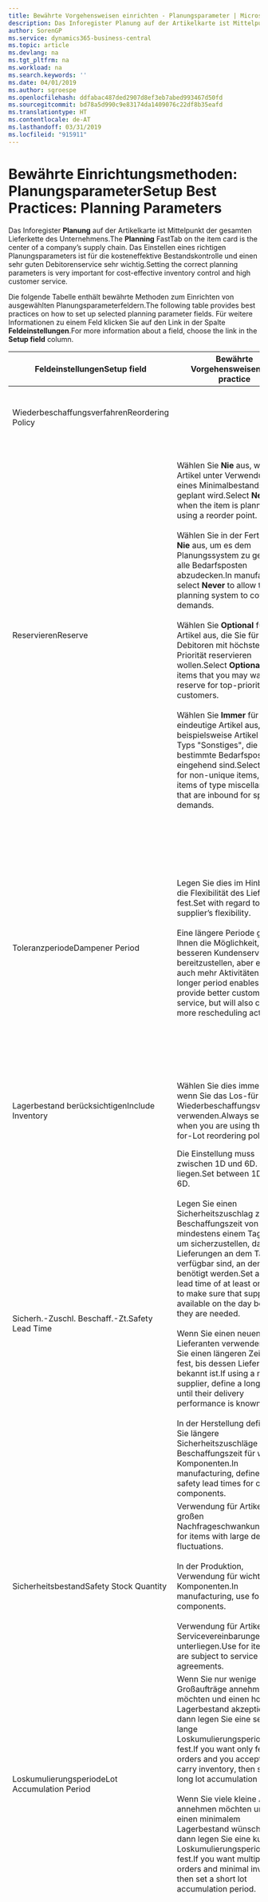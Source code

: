 ```yaml
---
title: Bewährte Vorgehensweisen einrichten - Planungsparameter | Microsoft Docs
description: Das Inforegister Planung auf der Artikelkarte ist Mittelpunkt der gesamten Lieferkette des Unternehmens. Das Einstellen eines richtigen Planungsparameters ist für die kosteneffektive Bestandskontrolle und einen sehr guten Debitorenservice sehr wichtig.
author: SorenGP
ms.service: dynamics365-business-central
ms.topic: article
ms.devlang: na
ms.tgt_pltfrm: na
ms.workload: na
ms.search.keywords: ''
ms.date: 04/01/2019
ms.author: sgroespe
ms.openlocfilehash: ddfabac487ded2907d8ef3eb7abed993467d50fd
ms.sourcegitcommit: bd78a5d990c9e83174da1409076c22df8b35eafd
ms.translationtype: HT
ms.contentlocale: de-AT
ms.lasthandoff: 03/31/2019
ms.locfileid: "915911"
---
```

# <a name="setup-best-practices-planning-parameters"></a><span data-ttu-id="128c2-104">Bewährte Einrichtungsmethoden: Planungsparameter</span><span class="sxs-lookup"><span data-stu-id="128c2-104">Setup Best Practices: Planning Parameters</span></span>
<span data-ttu-id="128c2-105">Das Inforegister **Planung** auf der Artikelkarte ist Mittelpunkt der gesamten Lieferkette des Unternehmens.</span><span class="sxs-lookup"><span data-stu-id="128c2-105">The **Planning** FastTab on the item card is the center of a company’s supply chain.</span></span> <span data-ttu-id="128c2-106">Das Einstellen eines richtigen Planungsparameters ist für die kosteneffektive Bestandskontrolle und einen sehr guten Debitorenservice sehr wichtig.</span><span class="sxs-lookup"><span data-stu-id="128c2-106">Setting the correct planning parameters is very important for cost-effective inventory control and high customer service.</span></span>  

 <span data-ttu-id="128c2-107">Die folgende Tabelle enthält bewährte Methoden zum Einrichten von ausgewählten Planungsparameterfeldern.</span><span class="sxs-lookup"><span data-stu-id="128c2-107">The following table provides best practices on how to set up selected planning parameter fields.</span></span> <span data-ttu-id="128c2-108">Für weitere Informationen zu einem Feld klicken Sie auf den Link in der Spalte **Feldeinstellungen**.</span><span class="sxs-lookup"><span data-stu-id="128c2-108">For more information about a field, choose the link in the **Setup field** column.</span></span>  

|<span data-ttu-id="128c2-109">Feldeinstellungen</span><span class="sxs-lookup"><span data-stu-id="128c2-109">Setup field</span></span>|<span data-ttu-id="128c2-110">Bewährte Vorgehensweisen</span><span class="sxs-lookup"><span data-stu-id="128c2-110">Best practice</span></span>|<span data-ttu-id="128c2-111">Bemerkung</span><span class="sxs-lookup"><span data-stu-id="128c2-111">Comment</span></span>|  
|-----------------|-------------------|-------------|  
|<span data-ttu-id="128c2-112">Wiederbeschaffungsverfahren</span><span class="sxs-lookup"><span data-stu-id="128c2-112">Reordering Policy</span></span>||<span data-ttu-id="128c2-113">Weitere Informationen finden Sie unter [Bewährte Einrichtungsmethoden: Wiederbeschaffungsverfahren](setup-best-practices-reordering-policies.md).</span><span class="sxs-lookup"><span data-stu-id="128c2-113">For more information, see [Setup Best Practices: Reordering Policies](setup-best-practices-reordering-policies.md).</span></span>|  
|<span data-ttu-id="128c2-114">Reservieren</span><span class="sxs-lookup"><span data-stu-id="128c2-114">Reserve</span></span>|<span data-ttu-id="128c2-115">Wählen Sie **Nie** aus, wenn der Artikel unter Verwendung eines Minimalbestands geplant wird.</span><span class="sxs-lookup"><span data-stu-id="128c2-115">Select **Never** when the item is planned using a reorder point.</span></span><br /><br /> <span data-ttu-id="128c2-116">Wählen Sie in der Fertigung **Nie** aus, um es dem Planungssystem zu gestatten, alle Bedarfsposten abzudecken.</span><span class="sxs-lookup"><span data-stu-id="128c2-116">In manufacturing, select **Never** to allow the planning system to cover all demands.</span></span><br /><br /> <span data-ttu-id="128c2-117">Wählen Sie **Optional** für Artikel aus, die Sie für Debitoren mit höchster Priorität reservieren wollen.</span><span class="sxs-lookup"><span data-stu-id="128c2-117">Select **Optional** for items that you may want to reserve for top-priority customers.</span></span><br /><br /> <span data-ttu-id="128c2-118">Wählen Sie **Immer** für nicht eindeutige Artikel aus, wie beispielsweise Artikel des Typs "Sonstiges", die für bestimmte Bedarfsposten eingehend sind.</span><span class="sxs-lookup"><span data-stu-id="128c2-118">Select **Always** for non-unique items, such as items of type miscellaneous that are inbound for specific demands.</span></span>|<span data-ttu-id="128c2-119">Reservierungen wirken im Allgemeinen dem Zweck der Planung entgegen, nämlich einem Ausgleich zwischen Bedarf und Vorrat.</span><span class="sxs-lookup"><span data-stu-id="128c2-119">Reservations generally counteract the purpose of planning, which is to balance demand and supply.</span></span> <span data-ttu-id="128c2-120">Daher sollten Artikel, die für die Planung eingerichtet wurden, im Allgemeinen nicht reserviert werden.</span><span class="sxs-lookup"><span data-stu-id="128c2-120">Therefore, items that are set up for planning should generally not be reserved.</span></span><br /><br /> <span data-ttu-id="128c2-121">Wenn der Benutzer eine Lagerbestandsmenge für zukünftigen Bedarf reserviert, wird die Planungsgrundlage gestört, und der Minimalbestand funktioniert möglicherweise nicht ordnungsgemäß.</span><span class="sxs-lookup"><span data-stu-id="128c2-121">If the user reserves an inventory quantity for future demand, then the planning foundation will be disturbed, and the reorder point may not work correctly.</span></span> <span data-ttu-id="128c2-122">Selbst wenn der voraussichtliche Lagerbestand im Hinblick auf den Minimalbestand akzeptabel ist, stehen die Mengen möglicherweise aufgrund der Reservierung nicht zur Verfügung.</span><span class="sxs-lookup"><span data-stu-id="128c2-122">Even if the projected inventory level is acceptable with regard to the reorder point, the quantities may not be available because of the reservation.</span></span>|  
|<span data-ttu-id="128c2-123">Toleranzperiode</span><span class="sxs-lookup"><span data-stu-id="128c2-123">Dampener Period</span></span>|<span data-ttu-id="128c2-124">Legen Sie dies im Hinblick auf die Flexibilität des Lieferanten fest.</span><span class="sxs-lookup"><span data-stu-id="128c2-124">Set with regard to the supplier’s flexibility.</span></span><br /><br /> <span data-ttu-id="128c2-125">Eine längere Periode gibt Ihnen die Möglichkeit, besseren Kundenservice bereitzustellen, aber erfordert auch mehr Aktivitäten.</span><span class="sxs-lookup"><span data-stu-id="128c2-125">A longer period enables you to provide better customer service, but will also cause more rescheduling actions.</span></span>|<span data-ttu-id="128c2-126">Wenn für den Lieferanten eine letzte Änderungen zu den Aufträgen akzeptiert wird, verwenden Sie eine längere Periode für neu zu planende Aktionen.</span><span class="sxs-lookup"><span data-stu-id="128c2-126">If the supplier accepts last-minute changes to orders, then use a longer period, but be prepared for more rescheduling actions.</span></span> <span data-ttu-id="128c2-127">Wenn für den Lieferanten eine feste Planung erforderlich ist, dann halten Sie die Periode so kurz wie möglich.</span><span class="sxs-lookup"><span data-stu-id="128c2-127">If the supplier requires firm planning, then shorten the period as much as possible.</span></span><br /><br /> <span data-ttu-id="128c2-128">Informationen zur globalen Einrichtung, siehe **Toleranzperiode** under [Designdetails: Parameter Planen](design-details-planning-parameters.md)</span><span class="sxs-lookup"><span data-stu-id="128c2-128">For information about the **Dampener Period** field , see [Design Details: Planning Parameters](design-details-planning-parameters.md).</span></span>|  
|<span data-ttu-id="128c2-129">Lagerbestand berücksichtigen</span><span class="sxs-lookup"><span data-stu-id="128c2-129">Include Inventory</span></span>|<span data-ttu-id="128c2-130">Wählen Sie dies immer aus, wenn Sie das Los-für-Los-Wiederbeschaffungsverfahren verwenden.</span><span class="sxs-lookup"><span data-stu-id="128c2-130">Always select when you are using the Lot-for-Lot reordering policy.</span></span>|<span data-ttu-id="128c2-131">Wählen Sie dies nur in bestimmten Fällen nicht aus, beispielsweise wenn keine Lagerartikel verkäuflich sind.</span><span class="sxs-lookup"><span data-stu-id="128c2-131">Do not select only in special situations, such as when inventory items are not sellable.</span></span>|  
|<span data-ttu-id="128c2-132">Sicherh.-Zuschl. Beschaff.-Zt.</span><span class="sxs-lookup"><span data-stu-id="128c2-132">Safety Lead Time</span></span>|<span data-ttu-id="128c2-133">Die Einstellung muss zwischen 1D und 6D. liegen.</span><span class="sxs-lookup"><span data-stu-id="128c2-133">Set between 1D and 6D.</span></span><br /><br /> <span data-ttu-id="128c2-134">Legen Sie einen Sicherheitszuschlag zur Beschaffungszeit von mindestens einem Tag fest, um sicherzustellen, dass die Lieferungen an dem Tag verfügbar sind, an dem sie benötigt werden.</span><span class="sxs-lookup"><span data-stu-id="128c2-134">Set a safety lead time of at least one day to make sure that supplies are available on the day before they are needed.</span></span><br /><br /> <span data-ttu-id="128c2-135">Wenn Sie einen neuen Lieferanten verwenden, legen Sie einen längeren Zeitraum fest, bis dessen Liefertreue bekannt ist.</span><span class="sxs-lookup"><span data-stu-id="128c2-135">If using a new supplier, define a longer time until their delivery performance is known.</span></span><br /><br /> <span data-ttu-id="128c2-136">In der Herstellung definieren Sie längere Sicherheitszuschläge zur Beschaffungszeit für wichtige Komponenten.</span><span class="sxs-lookup"><span data-stu-id="128c2-136">In manufacturing, define longer safety lead times for critical components.</span></span>|<span data-ttu-id="128c2-137">Vom System geplante Lieferungen, um zu vermeiden, dass am gleichen Tag, an dem Bestand nicht lieferbar ist, Bestand nicht lieferbar ist.</span><span class="sxs-lookup"><span data-stu-id="128c2-137">Supply that is planned by the system to avoid a stock-out will arrive on the same day that the stock-out occurs.</span></span> <span data-ttu-id="128c2-138">Dies kann sich möglicherweise als mehrere Stunden zu spät erweisen, wenn beispielsweise der Bedarf morgens erforderlich ist und die Lieferung am Nachmittag eingeht.</span><span class="sxs-lookup"><span data-stu-id="128c2-138">This may be several hours too late if, for example, the demand is needed in the morning and the supply arrives in the afternoon.</span></span> <span data-ttu-id="128c2-139">**Hinweis:** Das Feld **Sicherh.-Zuschl.-Zt.** verwendet den Basiskalender.</span><span class="sxs-lookup"><span data-stu-id="128c2-139">**Note:**  The **Safety Lead Time** field uses the base calendar.</span></span> <span data-ttu-id="128c2-140">Daher bedeutet 14T nicht notwendigerweise zwei Wochen.</span><span class="sxs-lookup"><span data-stu-id="128c2-140">Therefore, 14D is not necessarily two weeks.</span></span>|  
|<span data-ttu-id="128c2-141">Sicherheitsbestand</span><span class="sxs-lookup"><span data-stu-id="128c2-141">Safety Stock Quantity</span></span>|<span data-ttu-id="128c2-142">Verwendung für Artikel mit großen Nachfrageschwankungen.</span><span class="sxs-lookup"><span data-stu-id="128c2-142">Use for items with large demand fluctuations.</span></span><br /><br /> <span data-ttu-id="128c2-143">In der Produktion, Verwendung für wichtige Komponenten.</span><span class="sxs-lookup"><span data-stu-id="128c2-143">In manufacturing, use for critical components.</span></span><br /><br /> <span data-ttu-id="128c2-144">Verwendung für Artikel, die Servicevereinbarungen unterliegen.</span><span class="sxs-lookup"><span data-stu-id="128c2-144">Use for items that are subject to service agreements.</span></span>|<span data-ttu-id="128c2-145">Wenn das Feld **Minimalbestant** nicht ausgefüllt ist, dann dient der Sicherheitsbestand auch als Minimalbestand.</span><span class="sxs-lookup"><span data-stu-id="128c2-145">If the **Reorder Point** field is not filled, then the safety stock quantity also functions as a reorder point.</span></span>|  
|<span data-ttu-id="128c2-146">Loskumulierungsperiode</span><span class="sxs-lookup"><span data-stu-id="128c2-146">Lot Accumulation Period</span></span>|<span data-ttu-id="128c2-147">Wenn Sie nur wenige Großaufträge annehmen möchten und einen hohen Lagerbestand akzeptieren, dann legen Sie eine sehr lange Loskumulierungsperiode fest.</span><span class="sxs-lookup"><span data-stu-id="128c2-147">If you want only few big orders and you accept to carry inventory, then set a long lot accumulation period.</span></span><br /><br /> <span data-ttu-id="128c2-148">Wenn Sie viele kleine Aufträge annehmen möchten und sich einen minimalem Lagerbestand wünschen, dann legen Sie eine kurze Loskumulierungsperiode fest.</span><span class="sxs-lookup"><span data-stu-id="128c2-148">If you want multiple small orders and minimal inventory, then set a short lot accumulation period.</span></span>|<span data-ttu-id="128c2-149">Die Loskumulierungsperiode ist im Allgemeinen die längste Periode, in der Sie über Lagerbestand verfügen.</span><span class="sxs-lookup"><span data-stu-id="128c2-149">The lot accumulation period is generally the longest period that you will carry inventory.</span></span>|  
|<span data-ttu-id="128c2-150">Minimalbestand</span><span class="sxs-lookup"><span data-stu-id="128c2-150">Reorder Point</span></span>|<span data-ttu-id="128c2-151">Ermitteln Sie den Minimalbestand auf Basis des Anforderungsprofils des Artikels.</span><span class="sxs-lookup"><span data-stu-id="128c2-151">Base the reorder point on the item’s demand profile.</span></span>|<span data-ttu-id="128c2-152">Wenn laut historischen Daten während einer Beschaffungszeit von sieben Tagen der durchschnittliche Bedarf des Artikels 100 Einheiten beträgt, kann der Minimalbestand auf 100 festgelegt werden.</span><span class="sxs-lookup"><span data-stu-id="128c2-152">If historical data shows that the item’s average demand is 100 units during a lead time of seven days, then the reorder point can be set to 100 as a minimum.</span></span><br /><br /> <span data-ttu-id="128c2-153">Das bedeutet, dass bei einer Abnahme des Lagerbestands auf unter 100 Einheiten das Planungssystem die Wiederbeschaffung des Artikels vorschlägt, da für die Wiederbeschaffung sieben Tage benötigt werden und genügend Einheiten vorhanden sein müssen, um den Bedarf in diesen sieben Tagen zu decken.</span><span class="sxs-lookup"><span data-stu-id="128c2-153">This means that when the inventory level falls below 100 units, then the planning system will suggest to replenish because it takes seven days to supply the item, and there must be enough to cover the demand within those seven days.</span></span>|  
|<span data-ttu-id="128c2-154">Zeitrahmen</span><span class="sxs-lookup"><span data-stu-id="128c2-154">Time Bucket</span></span>|<span data-ttu-id="128c2-155">Ein leeres Feld bedeutet, dass der Lagerbestand jeden Tag überprüft wird.</span><span class="sxs-lookup"><span data-stu-id="128c2-155">Leave blank, meaning that the inventory level is checked every day.</span></span>|<span data-ttu-id="128c2-156">Bei täglicher Überprüfung des Lagerbestands ist eine optimale Planung des Minimalbestands sichergestellt.</span><span class="sxs-lookup"><span data-stu-id="128c2-156">Checking the inventory level every day ensures optimal reorder point planning.</span></span> <span data-ttu-id="128c2-157">**Hinweis:** Ein Zeitrahmen von 1W bedeutet, dass der Lagerbestand möglicherweise eine Woche bevor ein Beschaffungsauftrag vorgeschlagen wird, unter dem Minimalbestand liegt.</span><span class="sxs-lookup"><span data-stu-id="128c2-157">**Note:**  A time bucket of 1W means that the inventory level may be below the reorder point for one week before a supply order is suggested.</span></span>|  
|<span data-ttu-id="128c2-158">Rundungspräzision</span><span class="sxs-lookup"><span data-stu-id="128c2-158">Rounding Precision</span></span>|<span data-ttu-id="128c2-159">In der teuren Produktion auf 0,00001 festgelegt.</span><span class="sxs-lookup"><span data-stu-id="128c2-159">In expensive manufacturing, set to 0.00001.</span></span>|<span data-ttu-id="128c2-160">Große Rundungsmengen an Ausschuss oder Materialverbrauch können zu sehr hohen Lagerkosten führen.</span><span class="sxs-lookup"><span data-stu-id="128c2-160">Large rounding quantities of scrap or material consumption can amount to very large inventory costs.</span></span> <span data-ttu-id="128c2-161">Es kann daher von Bedeutung sein, die kleinste Rundungspräzision festzulegen, um diese potenziellen Kosten zu minimieren.</span><span class="sxs-lookup"><span data-stu-id="128c2-161">It may therefore be relevant to set the smallest rounding precision to minimize this potential cost.</span></span>|  

> [!NOTE]  
>  <span data-ttu-id="128c2-162">Die bewährten Methoden zu Planungsparametern auf Artikelkarten gelten auch für dieselben Felder auf Lagerhaltungsdatenkarten.</span><span class="sxs-lookup"><span data-stu-id="128c2-162">The best practices for planning parameters on item cards also apply to the same fields on SKU cards.</span></span>  
>   
>  <span data-ttu-id="128c2-163">Wenn Unternehmen den Bedarf an verschiedenen Lagerorten planen, empfiehlt es sich, für jeden Standort Lagerhaltungsdaten festzulegen und den gesamten Bedarf mit einem Wert im Feld **Lagerortcode** zu erstellen.</span><span class="sxs-lookup"><span data-stu-id="128c2-163">If companies plan for demand at different locations, then it is strongly advised to define SKUs for each location and that all demand is created by using a value in the **Location Code** field.</span></span> <span data-ttu-id="128c2-164">Weitere Informationen finden Sie unter [Designdetails: Bedarf an leerem Lagerort](design-details-demand-at-blank-location.md)</span><span class="sxs-lookup"><span data-stu-id="128c2-164">For more information, see [Design Details: Demand at Blank Location](design-details-demand-at-blank-location.md).</span></span>  

## <a name="see-also"></a><span data-ttu-id="128c2-165">Siehe auch</span><span class="sxs-lookup"><span data-stu-id="128c2-165">See Also</span></span>  
 <span data-ttu-id="128c2-166">[Bewährte Einrichtungsmethoden: Beschaffungsplanung](setup-best-practices-supply-planning.md) </span><span class="sxs-lookup"><span data-stu-id="128c2-166">[Setup Best Practices: Supply Planning](setup-best-practices-supply-planning.md) </span></span>  
 <span data-ttu-id="128c2-167">[Designdetails: Vorratsplanung](design-details-supply-planning.md) </span><span class="sxs-lookup"><span data-stu-id="128c2-167">[Design Details: Supply Planning](design-details-supply-planning.md) </span></span>  
 [<span data-ttu-id="128c2-168">Richten Sie komplexe Anwendungsbereiche mithilfe bewährter Methoden ein</span><span class="sxs-lookup"><span data-stu-id="128c2-168">Set Up Complex Application Areas Using Best Practices</span></span>](set-up-complex-application-areas-using-best-practices.md)  
 <span data-ttu-id="128c2-169">[Arbeiten mit [!INCLUDE[d365fin](includes/d365fin_md.md)]](ui-work-product.md)</span><span class="sxs-lookup"><span data-stu-id="128c2-169">[Working with [!INCLUDE[d365fin](includes/d365fin_md.md)]](ui-work-product.md)</span></span>
